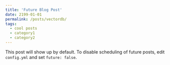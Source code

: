 ```yaml
---
title: 'Future Blog Post'
date: 2199-01-01
permalink: /posts/vectordb/
tags:
  - cool posts
  - category1
  - category2
---
```


This post will show up by default. To disable scheduling of future posts, edit `config.yml` and set `future: false`. 
